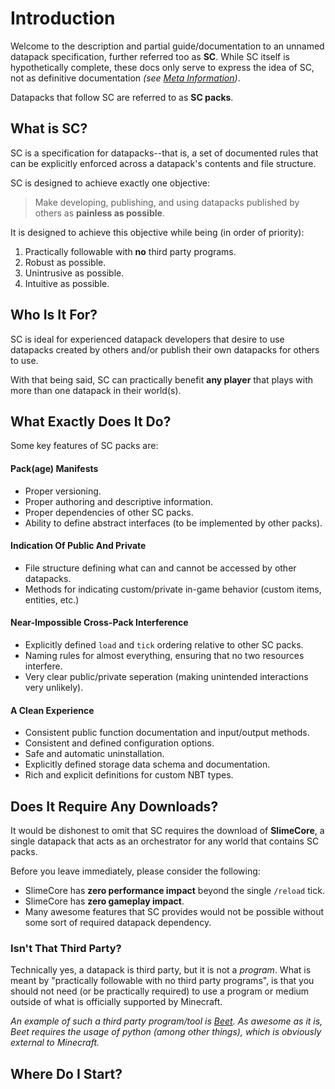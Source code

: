 # Introduction

Welcome to the description and partial guide/documentation to an unnamed datapack specification, further referred too as **SC**. While SC itself is hypothetically complete, these docs only serve to express the idea of SC, not as definitive documentation *(see [Meta Information](meta.md))*.

Datapacks that follow SC are referred to as **SC packs**.


## What is SC?
SC is a specification for datapacks--that is, a set of documented rules that can be explicitly enforced across a datapack's contents and file structure.

SC is designed to achieve exactly one objective:
> Make developing, publishing, and using datapacks published by others as **painless as possible**.

It is designed to achieve this objective while being (in order of priority):

1. Practically followable with **no** third party programs.
2. Robust as possible.
3. Unintrusive as possible.
4. Intuitive as possible.

## Who Is It For?
SC is ideal for experienced datapack developers that desire to use datapacks created by others and/or publish their own datapacks for others to use.

With that being said, SC can practically benefit **any player** that plays with more than one datapack in their world(s).

## What Exactly Does It Do?
Some key features of SC packs are:

#### Pack(age) Manifests

* Proper versioning.
* Proper authoring and descriptive information.
* Proper dependencies of other SC packs.
* Ability to define abstract interfaces (to be implemented by other packs).

#### Indication Of Public And Private

* File structure defining what can and cannot be accessed by other datapacks.
* Methods for indicating custom/private in-game behavior (custom items, entities, etc.)

#### Near-Impossible Cross-Pack Interference

* Explicitly defined `load` and `tick` ordering relative to other SC packs.
* Naming rules for almost everything, ensuring that no two resources interfere.
* Very clear public/private seperation (making unintended interactions very unlikely).

#### A Clean Experience
* Consistent public function documentation and input/output methods.
* Consistent and defined configuration options.
* Safe and automatic uninstallation.
* Explicitly defined storage data schema and documentation.
* Rich and explicit definitions for custom NBT types.



## Does It Require Any Downloads?
It would be dishonest to omit that SC requires the download of **SlimeCore**, a single datapack that acts as an orchestrator for any world that contains SC packs.

Before you leave immediately, please consider the following:

* SlimeCore has **zero performance impact** beyond the single `/reload` tick.
* SlimeCore has **zero gameplay impact**.
* Many awesome features that SC provides would not be possible without some sort of required datapack dependency.

### Isn't That Third Party?
Technically yes, a datapack is third party, but it is not a *program*. What is meant by "practically followable with no third party programs", is that you should not need (or be practically required) to use a program or medium outside of what is officially supported by Minecraft.

*An example of such a third party program/tool is [Beet](https://github.com/mcbeet/beet). As awesome as it is, Beet requires the usage of python (among other things), which is obviously external to Minecraft.*

## Where Do I Start?



